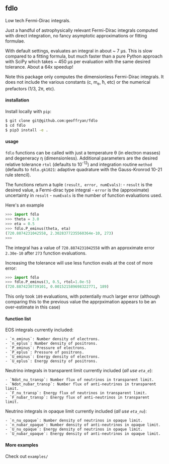 ## fdlo ##

Low tech Fermi-Dirac integrals.

Just a handful of astrophysically relevant Fermi-Dirac integrals computed with direct integration, no fancy asymptotic approximations or fitting formulae.

With default settings, evaluates an integral in about ~ 7 μs.  This is slow compared to a fitting formula, but much faster than a pure Python approach with SciPy which takes ~ 450 μs per evaluation with the same desired tolerance. About a 64x speedup!

Note this package only computes the dimensionless Fermi-Dirac integrals.  It does not include the various constants (c, m<sub>e</sub>, ħ, etc) or the numerical prefactors (1/3, 2π, etc).

#### installation ####

Install locally with `pip`:

```bash
$ git clone git@github.com:geoffryan/fdlo
$ cd fdlo
$ pip3 install -e .
```

#### usage ####

`fdlo` functions can be called with just a temperature θ (in electron masses) and degeneracy η (dimensionless).  Additional parameters are the desired relative tolerance `rtol` (defaults to 10<sup>-12</sup>) and integration routine `method` (defaults to `fdlo.gk1021`: adaptive quadrature with the Gauss-Kronrod 10-21 rule stencil).

The functions return a tuple `(result, error, numEvals)`:
    - `result` is the desired value, a Fermi-dirac type integral
    - `error` is the (approximate) uncertainty in `result`
    - `numEvals` is the number of function evaluations used.

Here's an example

```python
>>> import fdlo
>>> theta = 3.0
>>> eta = 0.5
>>> fdlo.P_eminus(theta, eta)
(720.8874231042558, 2.3028377235560364e-10, 273)
>>>
```

The integral has a value of `720.8874231042558` with an approximate error `2.30e-10` after `273` function evaluations.

Increasing the tolerance will use less function evals at the cost of more error:

```python
>>> import fdlo
>>> fdlo.P_eminus(3, 0.5, rtol=1.0e-5)
(720.8874230739101, 0.001521589698322771, 189)
```

This only took `189` evaluations, with potentially much larger error (although comparing this to the previous value the apprpximation appears to be an over-estimate in this case) 

#### function list ####

EOS integrals currently included:

    - `n_eminus`: Number density of electrons.
    - `n_eplus`: Number density of positrons.
    - `P_eminus`: Pressure of electrons.
    - `P_eplus`: Pressure of positrons.
    - `U_eminus`: Energy density of electrons.
    - `U_eplus`: Energy density of positrons.

Neutrino integrals in transparent limit currently included (*all use `eta_e`*):

    - `Ndot_nu_transp`: Number flux of neutrinos in transparent limit.
    - `Ndot_nubar_transp`: Number flux of anti-neutrinos in transparent limit.
    - `F_nu_transp`: Energy flux of neutrinos in transparent limit.
    - `F_nubar_transp`: Energy flux of anti-neutrinos in transparent limit.

Neutrino integrals in opaque limit currently included (*all use `eta_nu`*):

    - `n_nu_opaque`: Number density of neutrinos in opaque limit.
    - `n_nubar_opaque`: Number density of anti-neutrinos in opaque limit.
    - `U_nu_opaque`: Energy density of neutrinos in opaque limit.
    - `U_nubar_opaque`: Energy density of anti-neutrinos in opaque limit.

#### More examples ####

Check out `examples/`

